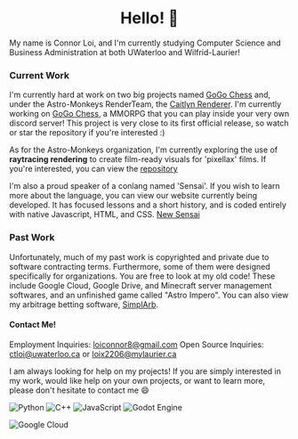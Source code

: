 <h1 align="center">Hello! 👋</h1>

My name is Connor Loi, and I'm currently studying Computer Science and Business Administration at both UWaterloo and Wilfrid-Laurier!

### Current Work
I'm currently hard at work on two big projects named [GoGo Chess](https://github.com/connortbot/gogo-chess) and, under the Astro-Monkeys RenderTeam, the [Caitlyn Renderer](https://github.com/Astro-Monkeys/caitlyn).
I'm currently working on [GoGo Chess](https://github.com/connortbot/gogo-chess), a MMORPG that you can play inside your very own discord server!
This project is very close to its first official release, so watch or star the repository if you're interested :)

As for the Astro-Monkeys organization, I'm currently exploring the use of **raytracing rendering** to create film-ready visuals for 'pixellax' films. If you're interested, you can view the [repository](https://github.com/Astro-Monkeys/caitlyn)

I'm also a proud speaker of a conlang named 'Sensai'. If you wish to learn more about the language, you can view our website currently being developed.
It has focused lessons and a short history, and is coded entirely with native Javascript, HTML, and CSS.
[New Sensai](https://github.com/connortbot/new-sensai)

### Past Work
Unfortunately, much of my past work is copyrighted and private due to software contracting terms. Furthermore, some of them were designed specifically for organizations. You are free to look at my old code!
These include Google Cloud, Google Drive, and Minecraft server management softwares, and an unfinished game called "Astro Impero".
You can also view my arbitrage betting software, [SimplArb](https://github.com/connortbot/simplarb).

#### Contact Me!
Employment Inquiries: loiconnor8@gmail.com
Open Source Inquiries: ctloi@uwaterloo.ca or loix2206@mylaurier.ca

I am always looking for help on my projects! If you are simply interested in my work, would like help on your own projects, or want to learn more, please don't hesitate to contact me 😄

![Python](https://img.shields.io/badge/python-3670A0?style=for-the-badge&logo=python&logoColor=ffdd54)
![C++](https://img.shields.io/badge/c++-%2300599C.svg?style=for-the-badge&logo=c%2B%2B&logoColor=white)
![JavaScript](https://img.shields.io/badge/javascript-%23323330.svg?style=for-the-badge&logo=javascript&logoColor=%23F7DF1E)
![Godot Engine](https://img.shields.io/badge/GODOT-%23FFFFFF.svg?style=for-the-badge&logo=godot-engine)

![Google Cloud](https://img.shields.io/badge/GoogleCloud-%234285F4.svg?style=for-the-badge&logo=google-cloud&logoColor=white)
